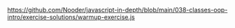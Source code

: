 https://github.com/Nooder/javascript-in-depth/blob/main/038-classes-oop-intro/exercise-solutions/warmup-exercise.js

